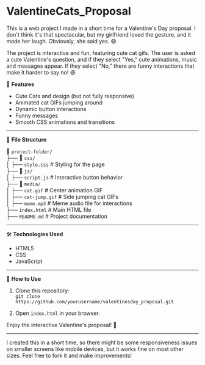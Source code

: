 # ValentineCats_Proposal

This is a web project I made in a short time for a Valentine's Day proposal. I don't think it's that spectacular, but my girlfriend loved the gesture, and it made her laugh. Obviously, she said yes. 😄

The project is interactive and fun, featuring cute cat gifs. The user is asked a cute Valentine's question, and if they select "Yes," cute animations, music and messages appear. If they select "No," there are funny interactions that make it harder to say no! 😆

🚀 **Features**

- Cute Cats and design (but not fully responsive)
- Animated cat GIFs jumping around
- Dynamic button interactions
- Funny messages
- Smooth CSS animations and transitions

___________________________

📂 **File Structure**

📁 `project-folder/`  
├── 📁 `css/`  
│   ├── `style.css`  # Styling for the page  
├── 📁 `js/`  
│   ├── `script.js`  # Interactive button behavior  
├── 📁 `media/`  
│   ├── `cat.gif`  # Center animation GIF  
│   ├── `cat-jump.gif`  # Side jumping cat GIFs  
│   ├── `meme.mp3`  # Meme audio file for interactions  
├── `index.html`  # Main HTML file  
├── `README.md`  # Project documentation

___________________________

🛠️ **Technologies Used**

- HTML5  
- CSS  
- JavaScript

___________________________

📜 **How to Use**

1. Clone this repository:  
   `git clone https://github.com/yourusername/valentinesday_proposal.git`
   
2. Open `index.html` in your browser.

Enjoy the interactive Valentine's proposal! 🎉

___________________________

I created this in a short time, so there might be some responsiveness issues on smaller screens like mobile devices, but it works fine on most other sizes. Feel free to fork it and make improvements!
